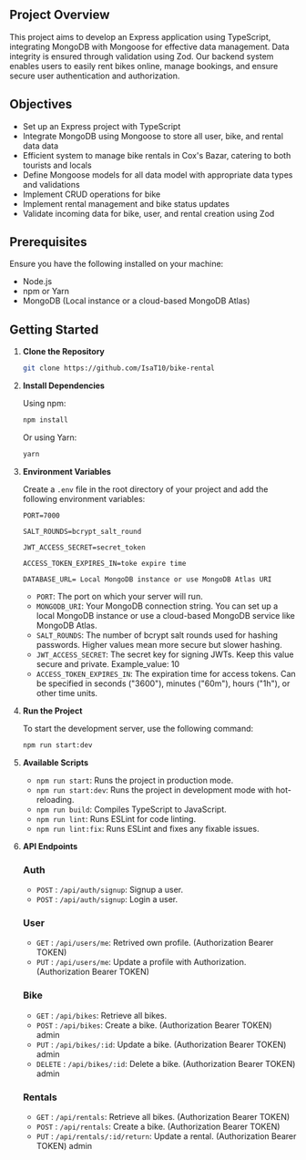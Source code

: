 ## Project Overview

This project aims to develop an Express application using TypeScript, integrating MongoDB with Mongoose for effective data management. Data integrity is ensured through validation using Zod. Our backend system enables users to easily rent bikes online, manage bookings, and ensure secure user authentication and authorization.

## Objectives

- Set up an Express project with TypeScript
- Integrate MongoDB using Mongoose to store all user, bike, and rental data data
- Efficient system to manage bike rentals in Cox's Bazar, catering to both tourists and locals
- Define Mongoose models for all data model with appropriate data types and validations
- Implement CRUD operations for bike
- Implement rental management and bike status updates
- Validate incoming data for bike, user, and rental creation using Zod

## Prerequisites

Ensure you have the following installed on your machine:

- Node.js
- npm or Yarn
- MongoDB (Local instance or a cloud-based MongoDB Atlas)

## Getting Started

1. **Clone the Repository**

   ```bash
   git clone https://github.com/IsaT10/bike-rental
   ```

2. **Install Dependencies**

   Using npm:

   ```bash
   npm install
   ```

   Or using Yarn:

   ```bash
   yarn
   ```

3. **Environment Variables**

   Create a `.env` file in the root directory of your project and add the following environment variables:

   ```env
   PORT=7000

   SALT_ROUNDS=bcrypt_salt_round

   JWT_ACCESS_SECRET=secret_token

   ACCESS_TOKEN_EXPIRES_IN=toke expire time

   DATABASE_URL= Local MongoDB instance or use MongoDB Atlas URI
   ```

   - `PORT`: The port on which your server will run.
   - `MONGODB_URI`: Your MongoDB connection string. You can set up a local MongoDB instance or use a cloud-based MongoDB service like MongoDB Atlas.
   - `SALT_ROUNDS`: The number of bcrypt salt rounds used for hashing passwords. Higher values mean more secure but slower hashing.
   - `JWT_ACCESS_SECRET`: The secret key for signing JWTs. Keep this value secure and private. Example_value: 10
   - `ACCESS_TOKEN_EXPIRES_IN`: The expiration time for access tokens. Can be specified in seconds ("3600"), minutes ("60m"), hours ("1h"), or other time units.

4. **Run the Project**

   To start the development server, use the following command:

   ```bash
   npm run start:dev
   ```

5. **Available Scripts**

   - `npm run start`: Runs the project in production mode.
   - `npm run start:dev`: Runs the project in development mode with hot-reloading.
   - `npm run build`: Compiles TypeScript to JavaScript.
   - `npm run lint`: Runs ESLint for code linting.
   - `npm run lint:fix`: Runs ESLint and fixes any fixable issues.

6. **API Endpoints**

   ### Auth

   - `POST` : `/api/auth/signup`: Signup a user.
   - `POST` : `/api/auth/signup`: Login a user.

   ### User

   - `GET` : `/api/users/me`: Retrived own profile. (Authorization Bearer TOKEN)
   - `PUT` : `/api/users/me`: Update a profile with Authorization. (Authorization Bearer TOKEN)

   ### Bike

   - `GET` : `/api/bikes`: Retrieve all bikes.
   - `POST` : `/api/bikes`: Create a bike. (Authorization Bearer TOKEN) admin
   - `PUT` : `/api/bikes/:id`: Update a bike. (Authorization Bearer TOKEN) admin
   - `DELETE` : `/api/bikes/:id`: Delete a bike. (Authorization Bearer TOKEN) admin

   ### Rentals

   - `GET` : `/api/rentals`: Retrieve all bikes. (Authorization Bearer TOKEN)
   - `POST` : `/api/rentals`: Create a bike. (Authorization Bearer TOKEN)
   - `PUT` : `/api/rentals/:id/return`: Update a rental. (Authorization Bearer TOKEN) admin
